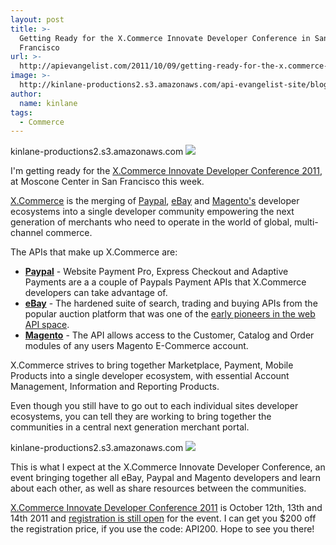 ```yaml
---
layout: post
title: >-
  Getting Ready for the X.Commerce Innovate Developer Conference in San
  Francisco
url: >-
  http://apievangelist.com/2011/10/09/getting-ready-for-the-x.commerce-innovate-developer-conference-in-san-francisco/
image: >-
  http://kinlane-productions2.s3.amazonaws.com/api-evangelist-site/blog/logo_xcommerce.png
author:
  name: kinlane
tags:
  - Commerce
---
```

kinlane-productions2.s3.amazonaws.com [![](http://kinlane-productions.s3.amazonaws.com/api-evangelist/xcommerce/x-commerce-innovate-developer-conference-2011.png)](http://www.innovate-conference.com/)

I'm getting ready for the [X.Commerce Innovate Developer Conference 2011](http://www.innovate-conference.com/), at Moscone Center in San Francisco this week.

[X.Commerce](https://www.x.com/) is the merging of [Paypal](https://www.x.com/developers/paypal), [eBay](https://www.x.com/developers/ebay) and [Magento's](http://www.magentocommerce.com/) developer ecosystems into a single developer community empowering the next generation of merchants who need to operate in the world of global, multi-channel commerce.

The APIs that make up X.Commerce are:

*   [**Paypal**](https://www.x.com/developers/paypal) - Website Payment Pro, Express Checkout and Adaptive Payments are a a couple of Paypals Payment APIs that X.Commerce developers can take advantage of.
*   [**eBay**](https://www.x.com/developers/ebay) - The hardened suite of search, trading and buying APIs from the popular auction platform that was one of the [early pioneers in the web API space](/2011/01/26/history-of-apis-ebay/ "early pioneers of the web API space").
*   [**Magento**](http://www.magentocommerce.com/) - The API allows access to the Customer, Catalog and Order modules of any users Magento E-Commerce account.

X.Commerce strives to bring together Marketplace, Payment, Mobile Products into a single developer ecosystem, with essential Account Management, Information and Reporting Products.

Even though you still have to go out to each individual sites developer ecosystems, you can tell they are working to bring together the communities in a central next generation merchant portal.

kinlane-productions2.s3.amazonaws.com [![](http://kinlane-productions.s3.amazonaws.com/api-evangelist/xcommerce/x-commerce-powered-by-paypal-ebay-magento.png)](http://www.innovate-conference.com/)

This is what I expect at the X.Commerce Innovate Developer Conference, an event bringing together all eBay, Paypal and Magento developers and learn about each other, as well as share resources between the communities.

[X.Commerce Innovate Developer Conference 2011](http://www.innovate-conference.com/) is October 12th, 13th and 14th 2011 and [registration is still open](https://www.innovateregistration.com/main.aspx) for the event. I can get you $200 off the registration price, if you use the code: API200. Hope to see you there!